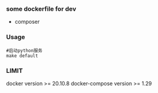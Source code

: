 ### some  dockerfile  for dev

+ composer

### Usage

```shell
#启动python服务
make default
```

### LIMIT

docker version >= 20.10.8
docker-compose version >= 1.29